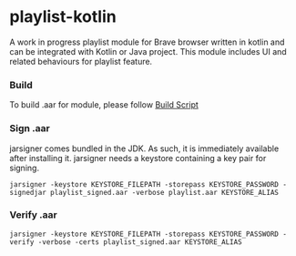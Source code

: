 # playlist-kotlin

A work in progress playlist module for Brave browser written in kotlin and can be integrated with
Kotlin or Java project.
This module includes UI and related behaviours for playlist feature.

### Build

To build .aar for module, please
follow [Build Script](https://github.com/brave-experiments/playlist-kotlin/blob/dp_playlist_brave_app_work/script/build_aar.sh)

### Sign .aar

jarsigner comes bundled in the JDK. As such, it is immediately available after installing it.
jarsigner needs a keystore containing a key pair for signing.

```
jarsigner -keystore KEYSTORE_FILEPATH -storepass KEYSTORE_PASSWORD -signedjar playlist_signed.aar -verbose playlist.aar KEYSTORE_ALIAS
```

### Verify .aar

```
jarsigner -keystore KEYSTORE_FILEPATH -storepass KEYSTORE_PASSWORD -verify -verbose -certs playlist_signed.aar KEYSTORE_ALIAS
```
